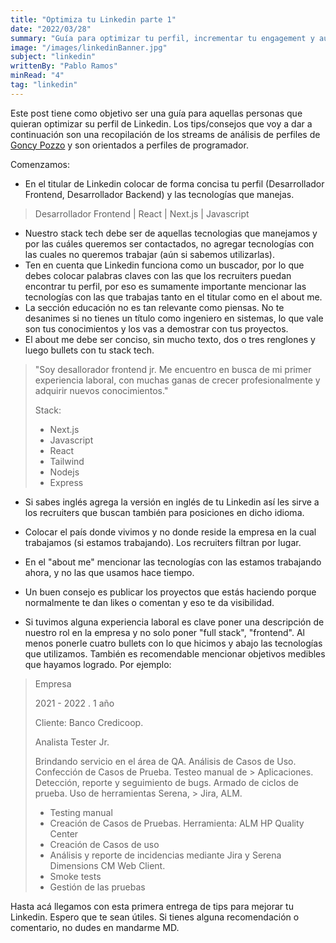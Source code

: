 ```yaml
---
title: "Optimiza tu Linkedin parte 1"
date: "2022/03/28"
summary: "Guía para optimizar tu perfil, incrementar tu engagement y aumentar las chances de conseguir una entrevista laboral"
image: "/images/linkedinBanner.jpg"
subject: "linkedin"
writtenBy: "Pablo Ramos"
minRead: "4"
tag: "linkedin"
---
```


Este post tiene como objetivo ser una guía para aquellas personas que quieran optimizar su perfil de Linkedin. Los tips/consejos que voy a dar a continuación son una recopilación de los streams de análisis de perfiles de [Goncy Pozzo](https://twitch.tv/goncypozzo) y son orientados a perfiles de programador.

Comenzamos:

- En el titular de Linkedin colocar de forma concisa tu perfil (Desarrollador Frontend, Desarrollador Backend) y las tecnologías que manejas.
> Desarrollador Frontend | React | Next.js | Javascript
- Nuestro stack tech debe ser de aquellas tecnologias que manejamos y por las cuáles queremos ser contactados, no agregar tecnologías con las cuales no queremos trabajar (aún si sabemos utilizarlas).
- Ten en cuenta que Linkedin funciona como un buscador, por lo que debes colocar palabras claves con las que los recruiters puedan encontrar tu perfil, por eso es sumamente importante mencionar las tecnologías con las que trabajas tanto en el titular como en el about me.
- La sección educación no es tan relevante como piensas. No te desanimes si no tienes un título como ingeniero en sistemas, lo que vale son tus conocimientos y los vas a demostrar con tus proyectos.
- El about me debe ser conciso, sin mucho texto, dos o tres renglones y luego bullets con tu stack tech.

> "Soy desallorador frontend jr. Me encuentro en busca de mi primer experiencia laboral, con muchas ganas de crecer profesionalmente y adquirir nuevos conocimientos."
> 
> Stack:
> - Next.js
> - Javascript
> - React
> - Tailwind
> - Nodejs
> - Express

- Si sabes inglés agrega la versión en inglés de tu Linkedin así les sirve a los recruiters que buscan también para posiciones en dicho idioma.
- Colocar el país donde vivimos y no donde reside la empresa en la cual trabajamos (si estamos trabajando). Los recruiters filtran por lugar.
- En el "about me" mencionar las tecnologías con las estamos trabajando ahora, y no las que usamos hace tiempo.
- Un buen consejo es publicar los proyectos que estás haciendo porque normalmente te dan likes o comentan y eso te da visibilidad.

- Si tuvimos alguna experiencia laboral es clave poner una descripción de nuestro rol en la empresa y no solo poner "full stack", "frontend". Al menos ponerle cuatro bullets con lo que hicimos y abajo las tecnologías que utilizamos. También es recomendable mencionar objetivos medibles que hayamos logrado. Por ejemplo:

> Empresa 
> 
> 2021 - 2022 . 1 año
> 
> Cliente: Banco Credicoop.
> 
> Analista Tester Jr.
> 
> Brindando servicio en el área de QA. Análisis de Casos de Uso. Confección de Casos de Prueba. Testeo manual de > Aplicaciones. Detección, reporte y seguimiento de bugs. Armado de ciclos de prueba. Uso de herramientas Serena, > Jira, ALM.
> 
> - Testing manual
> - Creación de Casos de Pruebas. Herramienta: ALM HP Quality Center
> - Creación de Casos de uso
> - Análisis y reporte de incidencias mediante Jira y Serena Dimensions CM Web Client.
> - Smoke tests
> - Gestión de las pruebas

Hasta acá llegamos con esta primera entrega de tips para mejorar tu Linkedin. Espero que te sean útiles. Si tienes alguna recomendación o comentario, no dudes en mandarme MD.